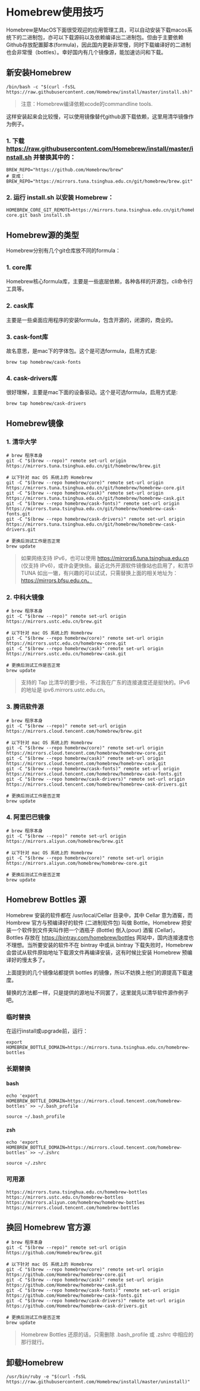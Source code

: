 # Homebrew使用技巧

Homebrew是MacOS下面很受观迎的应用管理工具，可以自动安装下载macos系统下的二进制包，亦可以下载源码以及依赖编译出二进制包。但由于主要依赖Github存放配置脚本(formula)，因此国内更新非常慢，同时下载编译好的二进制也会非常慢（bottles）。幸好国内有几个镜像源，能加速访问和下载。

## 新安装Homebrew
```
/bin/bash -c "$(curl -fsSL https://raw.githubusercontent.com/Homebrew/install/master/install.sh)"
```
> 注意：Homebrew编译依赖xcode的commandline tools.

这样安装起来会比较慢，可以使用镜像替代github源下载依赖，这里用清华镜像作为例子。
### 1. 下载 https://raw.githubusercontent.com/Homebrew/install/master/install.sh 并替换其中的：
```
BREW_REPO="https://github.com/Homebrew/brew"
# 变成：
BREW_REPO="https://mirrors.tuna.tsinghua.edu.cn/git/homebrew/brew.git"
```
### 2. 运行 install.sh 以安装 Homebrew：
```
HOMEBREW_CORE_GIT_REMOTE=https://mirrors.tuna.tsinghua.edu.cn/git/homebrew/homebrew-core.git bash install.sh
```

## Homebrew源的类型

Homebrew分别有几个git仓库放不同的formula：
### 1. core库
Homebrew核心formula库，主要是一些底层依赖，各种各样的开源包，cli命令行工具等。
### 2. cask库
主要是一些桌面应用程序的安装formula，包含开源的，闭源的，商业的。
### 3. cask-font库
故名意思，是mac下的字体包。这个是可选formula，启用方式是:
```
brew tap homebrew/cask-fonts
```
### 4. cask-drivers库
很好理解，主要是mac下面的设备驱动。这个是可选formula，启用方式是:
```
brew tap homebrew/cask-drivers
```

## Homebrew镜像

### 1. 清华大学
```
# brew 程序本身
git -C "$(brew --repo)" remote set-url origin https://mirrors.tuna.tsinghua.edu.cn/git/homebrew/brew.git

# 以下针对 mac OS 系统上的 Homebrew
git -C "$(brew --repo homebrew/core)" remote set-url origin https://mirrors.tuna.tsinghua.edu.cn/git/homebrew/homebrew-core.git
git -C "$(brew --repo homebrew/cask)" remote set-url origin https://mirrors.tuna.tsinghua.edu.cn/git/homebrew/homebrew-cask.git
git -C "$(brew --repo homebrew/cask-fonts)" remote set-url origin https://mirrors.tuna.tsinghua.edu.cn/git/homebrew/homebrew-cask-fonts.git
git -C "$(brew --repo homebrew/cask-drivers)" remote set-url origin https://mirrors.tuna.tsinghua.edu.cn/git/homebrew/homebrew-cask-drivers.git

# 更换后测试工作是否正常
brew update
```
> 如果网络支持 IPv6，也可以使用 https://mirrors6.tuna.tsinghua.edu.cn (仅支持 IPv6)，或许会更快些。最近北外开源软件镜像站也启用了，和清华 TUNA 如出一辙，有兴趣的可以试试，只需替换上面的相关地址为：https://mirrors.bfsu.edu.cn。

### 2. 中科大镜像
```
# brew 程序本身
git -C "$(brew --repo)" remote set-url origin https://mirrors.ustc.edu.cn/brew.git

# 以下针对 mac OS 系统上的 Homebrew
git -C "$(brew --repo homebrew/core)" remote set-url origin https://mirrors.ustc.edu.cn/homebrew-core.git
git -C "$(brew --repo homebrew/cask)" remote set-url origin https://mirrors.ustc.edu.cn/homebrew-cask.git

# 更换后测试工作是否正常
brew update
```
> 支持的 Tap 比清华的要少些，不过我在广东的连接速度还是挺快的。IPv6 的地址是 ipv6.mirrors.ustc.edu.cn。

### 3. 腾讯软件源
```
# brew 程序本身
git -C "$(brew --repo)" remote set-url origin https://mirrors.cloud.tencent.com/homebrew/brew.git

# 以下针对 mac OS 系统上的 Homebrew
git -C "$(brew --repo homebrew/core)" remote set-url origin https://mirrors.cloud.tencent.com/homebrew/homebrew-core.git
git -C "$(brew --repo homebrew/cask)" remote set-url origin https://mirrors.cloud.tencent.com/homebrew/homebrew-cask.git
git -C "$(brew --repo homebrew/cask-fonts)" remote set-url origin https://mirrors.cloud.tencent.com/homebrew/homebrew-cask-fonts.git
git -C "$(brew --repo homebrew/cask-drivers)" remote set-url origin https://mirrors.cloud.tencent.com/homebrew/homebrew-cask-drivers.git

# 更换后测试工作是否正常
brew update
```

### 4. 阿里巴巴镜像
```
# brew 程序本身
git -C "$(brew --repo)" remote set-url origin https://mirrors.aliyun.com/homebrew/brew.git

# 以下针对 mac OS 系统上的 Homebrew
git -C "$(brew --repo homebrew/core)" remote set-url origin https://mirrors.aliyun.com/homebrew/homebrew-core.git

# 更换后测试工作是否正常
brew update
```

## Homebrew Bottles 源
Homebrew 安装的软件都在 /usr/local/Cellar 目录中，其中 Cellar 意为酒窖，而 Hombrew 官方与预编译好的软件 (二进制软件包) 叫做 Bottle。Homebrew 把安装一个软件到文件夹叫作把一个酒瓶子 (Bottle) 倒入(pour) 酒窖 (Cellar)，Bottles 存放在 https://bintray.com/homebrew/bottles 网站中，国内连接速度也不理想。当所要安装的软件不在 bintray 中或从 bintray 下载失败时，Homebrew 会尝试从软件原始地址下载源文件再编译安装，这有时候比安装 Homebrew 预编译好的慢太多了。

上面提到的几个镜像站都提供 bottles 的镜像，所以不妨换上他们的源提高下载速度。

替换的方法都一样，只是提供的源地址不同罢了，这里就先以清华软件源作例子吧。

### 临时替换
在运行install或upgrade前，运行：
```
export HOMEBREW_BOTTLE_DOMAIN=https://mirrors.tuna.tsinghua.edu.cn/homebrew-bottles
```

### 长期替换
#### bash

```
echo 'export HOMEBREW_BOTTLE_DOMAIN=https://mirrors.cloud.tencent.com/homebrew-bottles' >> ~/.bash_profile

source ~/.bash_profile
```

#### zsh
```
echo 'export HOMEBREW_BOTTLE_DOMAIN=https://mirrors.cloud.tencent.com/homebrew-bottles' >> ~/.zshrc

source ~/.zshrc
```

### 可用源
    https://mirrors.tuna.tsinghua.edu.cn/homebrew-bottles
    https://mirrors.ustc.edu.cn/homebrew-bottles
    https://mirrors.aliyun.com/homebrew/homebrew-bottles
    https://mirrors.cloud.tencent.com/homebrew-bottles
    
## 换回 Homebrew 官方源
```
# brew 程序本身
git -C "$(brew --repo)" remote set-url origin https://github.com/Homebrew/brew.git

# 以下针对 mac OS 系统上的 Homebrew
git -C "$(brew --repo homebrew/core)" remote set-url origin https://github.com/Homebrew/homebrew-core.git
git -C "$(brew --repo homebrew/cask)" remote set-url origin https://github.com/Homebrew/homebrew-cask.git
git -C "$(brew --repo homebrew/cask-fonts)" remote set-url origin https://github.com/Homebrew/homebrew-cask-fonts.git
git -C "$(brew --repo homebrew/cask-drivers)" remote set-url origin https://github.com/Homebrew/homebrew-cask-drivers.git

# 更换后测试工作是否正常
brew update
```
> Homebrew Bottles 还原的话，只需删除 .bash_profile 或 .zshrc 中相应的那行就行。


## 卸载Homebrew

```
/usr/bin/ruby -e "$(curl -fsSL https://raw.githubusercontent.com/Homebrew/install/master/uninstall)"
```
